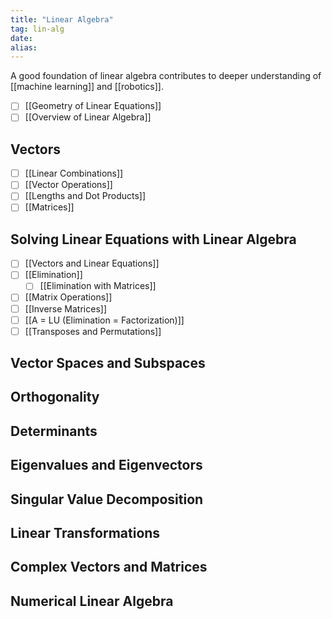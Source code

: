 ```yaml
---
title: "Linear Algebra"
tag: lin-alg
date: 
alias:
---
```


A good foundation of linear algebra contributes to deeper understanding of  [[machine learning]] and [[robotics]].

- [ ] [[Geometry of Linear Equations]]
- [ ] [[Overview of Linear Algebra]]

## Vectors
- [ ] [[Linear Combinations]]
- [ ] [[Vector Operations]]
- [ ] [[Lengths and Dot Products]]
- [ ] [[Matrices]]

## Solving Linear Equations with Linear Algebra
- [ ] [[Vectors and Linear Equations]]
- [ ] [[Elimination]]
	- [ ] [[Elimination with Matrices]]
- [ ] [[Matrix Operations]]
- [ ] [[Inverse Matrices]]
- [ ] [[A = LU (Elimination = Factorization)]]
- [ ] [[Transposes and Permutations]]

## Vector Spaces and Subspaces


## Orthogonality


## Determinants


## Eigenvalues and Eigenvectors


## Singular Value Decomposition


## Linear Transformations


## Complex Vectors and Matrices


## Numerical Linear Algebra